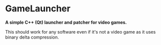 # GameLauncher
__A simple C++ (Qt) launcher and patcher for video games.__


This should work for any software even if it's not a video game as it uses binary delta compression.
